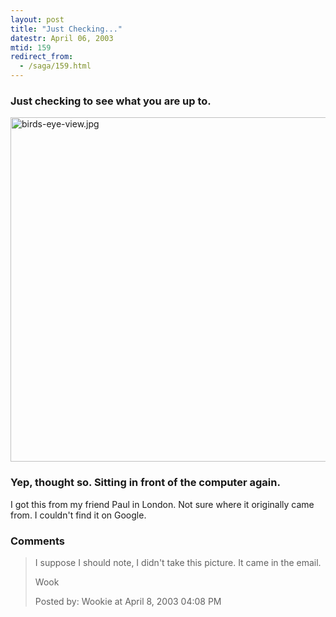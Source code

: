 ```yaml
---
layout: post
title: "Just Checking..."
datestr: April 06, 2003
mtid: 159
redirect_from:
  - /saga/159.html
---
```


### Just checking to see what you are up to.

<img alt="birds-eye-view.jpg" src="http://www.munged.org/pix/birds-eye-view.jpg" width="600" height="551" border="0" />

### Yep, thought so.  Sitting in front of the computer again.

I got this from my friend Paul in London.  Not sure where it originally came from.  I couldn't find it on Google.

### Comments

<blockquote>
I suppose I should note, I didn't take this picture.  It came in the email.

Wook
<div class="post-meta">Posted by: Wookie at April  8, 2003 04:08 PM</div> </blockquote>

